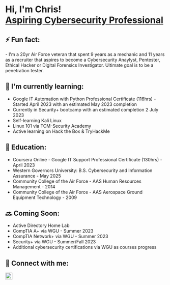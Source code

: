 <h1>Hi, I'm Chris! <br/><a href="https://www.linkedin.com/in/chrisholt85/">Aspiring Cybersecurity Professional</a></h1>

<h2>⚡ Fun fact:</h2>
- I'm a 20yr Air Force veteran that spent 9 years as a mechanic and 11 years as a recruiter that aspires to become a Cybersecurity Anaylyst, Pentester, Ethical Hacker or Digital Forensics Investigator. Ultimate goal is to be a penetration tester.

<h2>🌱 I'm currently learning:</h2>

- Google IT Automation with Python Professional Certificate (116hrs) - Started April 2023 with an estimated May 2023 completion
- Currently in Security+ bootcamp with an estimated completion 2 July 2023
- Self-learning Kali Linux
- Linux 101 via TCM-Security Academy
- Active learning on Hack the Box & TryHackMe

<h2> 🎒 Education:</h2>

- Coursera Online - Google IT Support Professional Certificate (130hrs) - April 2023
- Western Governors University: B.S. Cybersecurity and Information Assurance - May 2025
- Community College of the Air Force - AAS Human Resources Management - 2014
- Community College of the Air Force - AAS Aerospace Ground Equipment Technology - 2009

<h2> 🔜 Coming Soon:</h2>

- Active Directory Home Lab
- CompTIA A+ via WGU - Summer 2023
- CompTIA Network+ via WGU - Summer 2023
- Security+ via WGU - Summer/Fall 2023
- Additional cybersecurity certifications via WGU as courses progress

<h2> 🤳 Connect with me:</h2>

[<img align="left" alt="ChristopherHolt | LinkedIn" width="22px" src="https://cdn.jsdelivr.net/npm/simple-icons@v3/icons/linkedin.svg" />][linkedin]


[linkedin]: https://linkedin.com/in/chrisholt85

<!--
**joshmadakor1/joshmadakor1** is a ✨ _special_ ✨ repository because its `README.md` (this file) appears on your GitHub profile.

Here are some ideas to get you started:

- 🔭 I’m currently working on ...
- 🌱 I’m currently learning ...
- 👯 I’m looking to collaborate on ...
- 🤔 I’m looking for help with ...
- 💬 Ask me about ...
- 📫 How to reach me: ...
- 😄 Pronouns: ...
- ⚡ Fun fact: ...
-->
